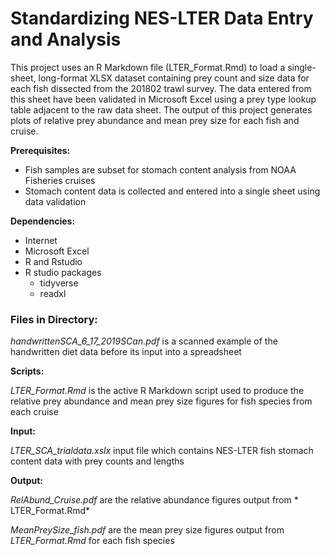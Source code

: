 # Standardizing NES-LTER Data Entry and Analysis

This project uses an R Markdown file (LTER_Format.Rmd) to load a single-sheet, long-format XLSX dataset containing prey count and size data for each fish dissected from the 201802 trawl survey. The data entered from this sheet have been validated in Microsoft Excel using a prey type lookup table adjacent to the raw data sheet. The output of this project generates plots of relative prey abundance and mean prey size for each fish and cruise.

**Prerequisites:**
- Fish samples are subset for stomach content analysis from NOAA Fisheries cruises
- Stomach content data is collected and entered into a single sheet using data validation

**Dependencies:**
- Internet
- Microsoft Excel
- R and Rstudio
- R studio packages
  - tidyverse
  - readxl

### Files in Directory:

*handwrittenSCA_6_17_2019SCan.pdf* is a scanned example of the handwritten diet data before its input into a spreadsheet

**Scripts:**

*LTER_Format.Rmd* is the active R Markdown script used to produce the relative prey abundance and mean prey size figures for fish species from each cruise

**Input:**

*LTER_SCA_trialdata.xslx* input file which contains NES-LTER fish stomach content data with prey counts and lengths

**Output:**

*RelAbund_Cruise.pdf* are the relative abundance figures output from * LTER_Format.Rmd*

*MeanPreySize_fish.pdf* are the mean prey size figures output from *LTER_Format.Rmd* for each fish species
